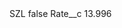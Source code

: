 <?xml version="1.0" encoding="UTF-8"?>
<CustomMetadata xmlns="http://soap.sforce.com/2006/04/metadata" xmlns:xsi="http://www.w3.org/2001/XMLSchema-instance" xmlns:xsd="http://www.w3.org/2001/XMLSchema">
    <label>SZL</label>
    <protected>false</protected>
    <values>
        <field>Rate__c</field>
        <value xsi:type="xsd:double">13.996</value>
    </values>
</CustomMetadata>

